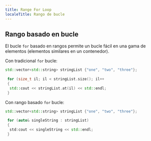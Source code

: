 ```yaml
---
title: Range For Loop
localeTitle: Rango de bucle
---
```

## Rango basado en bucle

El bucle `for` basado en rangos permite un bucle fácil en una gama de elementos (elementos similares en un contenedor).

Con tradicional `for` bucle:

```cpp
std::vector<std::string> stringList {"one", "two", "three"}; 
 
 for (size_t il; il < stringList.size(); il++ 
 { 
  std::cout << stringList.at(il) << std::endl; 
 } 
```

Con rango basado `for` bucle:

```cpp
std::vector<std::string> stringList {"one", "two", "three"}; 
 
 for (auto& singleString : stringList) 
 { 
  std:cout << singleString << std::endl; 
 } 

```
